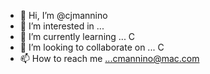 - 👋 Hi, I’m @cjmannino
- 👀 I’m interested in ...
- 🌱 I’m currently learning ... C
- 💞️ I’m looking to collaborate on ... C
- 📫 How to reach me ...cmannino@mac.com

<!---
cjmannino/cjmannino is a ✨ special ✨ repository because its `README.md` (this file) appears on your GitHub profile.
You can click the Preview link to take a look at your changes.
--->
